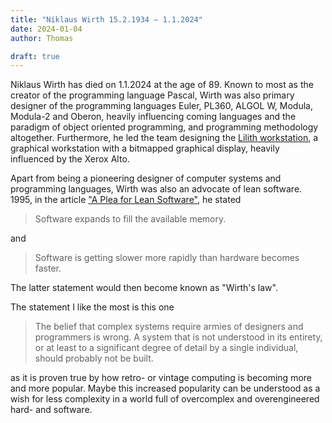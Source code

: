 ```yaml
---
title: "Niklaus Wirth 15.2.1934 – 1.1.2024"
date: 2024-01-04
author: Thomas

draft: true
---
```


Niklaus Wirth has died on 1.1.2024 at the age of 89.
Known to most as the creator of the programming language Pascal, Wirth was also primary designer of the programming languages Euler, PL360, ALGOL W, Modula, Modula-2 and Oberon,
heavily influencing coming languages and the paradigm of object oriented programming, and programming methodology altogether.
Furthermore, he led the team designing the [Lilith workstation](https://en.wikipedia.org/wiki/Lilith_(computer)), a graphical workstation with a bitmapped graphical display, 
heavily influenced by the Xerox Alto.

Apart from being a pioneering designer of computer systems and programming languages, Wirth was also an advocate of lean software. 
1995, in the article ["A Plea for Lean Software"](http://cr.yp.to/bib/1995/wirth.pdf), he stated 
> Software expands to fill the available memory.

and

> Software is getting slower more rapidly than hardware becomes faster.
 
The latter statement would then become known as "Wirth's law".

The statement I like the most is this one
> The belief that complex systems require armies of designers and programmers is wrong. A system that is not understood in its entirety, or at least to a significant degree of detail by a single individual, should probably not be built.

as it is proven true by how retro- or vintage computing is becoming more and more popular. Maybe this increased popularity can be understood as a wish for less complexity in a world
full of overcomplex and overengineered hard- and software.
